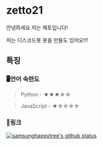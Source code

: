 # zetto21
안녕하세요 저는 제토입니다!

저는 디스코드봇 봇을 만들도 있어요!!! 

## 특징

### 🖥언어 숙련도

> Python - ★★★☆☆

> JavaScript - ★☆☆☆☆


### 🔗링크

[![samsunghappytree's github status](https://github-readme-stats.vercel.app/api?username=zetto21&show_icons=true&bg_color=30,e96443,904e95&title_color=fff&text_color=fff)](https://github.com/zetto21)
